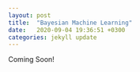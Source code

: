 ```yaml
---
layout: post
title:  "Bayesian Machine Learning"
date:   2020-09-04 19:36:51 +0300
categories: jekyll update
---
```

Coming Soon! 
